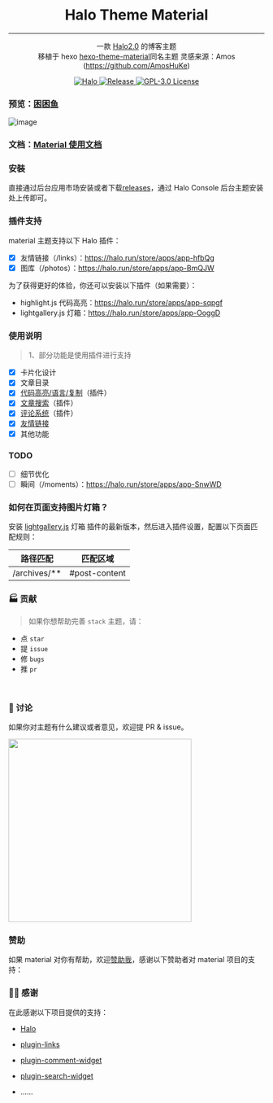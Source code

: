 
<h1 align="center"> Halo Theme Material  </h1>

---

<div align="center">  

一款 [Halo2.0](https://github.com/halo-dev/halo) 的博客主题  
移植于 hexo  [hexo-theme-material](https://github.com/iblh/hexo-theme-material)同名主题
灵感来源：Amos (https://github.com/AmosHuKe)

</div>

<p class="badge-row" align="center">
  <a href="https://halo.run" target="_blank">
    <img src="https://img.shields.io/badge/dynamic/yaml?label=Halo&query=%24.spec.requires&url=https://raw.githubusercontent.com/chengzhongxue/halo-theme-material/main/theme.yaml&color=113,195,71" alt="Halo"/>
  </a>
  <a href="https://github.com/chengzhongxue/halo-theme-material" target="_blank">
    <img src="https://img.shields.io/github/v/release/chengzhongxue/halo-theme-material" alt="Release"/>
  </a>
  <a href="https://github.com/chengzhongxue/halo-theme-material/blob/main/LICENSE" target="_blank">
<img src="https://img.shields.io/badge/License-GPL%20v3.0-green.svg" alt="GPL-3.0 License">
  </a>  </a>
</p>

### 预览：[困困鱼](https://demo.kunkunyu.com/?preview-theme=theme-material)

![image](https://api.minio.yyds.pink/halo-docs/2024/05/material.png)
### 文档：[Material 使用文档](https://docs.kunkunyu.com/docs/material)
### 安裝
直接通过后台应用市场安装或者下载[releases](https://github.com/chengzhongxue/halo-theme-material/releases)，通过 Halo Console 后台主题安装处上传即可。

### 插件支持
material 主题支持以下 Halo 插件：

- [X] 友情链接（/links）：https://halo.run/store/apps/app-hfbQg
- [X] 图库（/photos）：https://halo.run/store/apps/app-BmQJW

为了获得更好的体验，你还可以安装以下插件（如果需要）：

- highlight.js 代码高亮：https://halo.run/store/apps/app-sqpgf
- lightgallery.js 灯箱：https://halo.run/store/apps/app-OoggD


### 使用说明
> 1、部分功能是使用插件进行支持  
- [x] 卡片化设计
- [X] 文章目录
- [X] [代码高亮/语言/复制](https://github.com/halo-sigs/plugin-highlightjs)（插件）
- [x] [文章搜索](https://github.com/halo-sigs/plugin-search-widget)（插件）
- [X] [评论系统](https://github.com/halo-sigs/plugin-comment-widget)（插件）
- [x] [友情链接](https://github.com/halo-sigs/plugin-links)
- [x] 其他功能

### TODO
- [ ] 细节优化
- [ ] 瞬间（/moments）：https://halo.run/store/apps/app-SnwWD  

### 如何在页面支持图片灯箱？
安装 [lightgallery.js](https://halo.run/store/apps/app-OoggD) 灯箱 插件的最新版本，然后进入插件设置，配置以下页面匹配规则：

| 路径匹配 | 匹配区域 |
| --- | --- |
| /archives/** | #post-content | 



### 🏭 贡献

> 如果你想帮助完善 `stack` 主题，请：

- 点 `star`
- 提 `issue`
- 修 `bugs`
- 推 `pr`

<br>

### 💬 讨论

如果你对主题有什么建议或者意见，欢迎提 PR & issue。

<img width="360" src="https://api.minio.yyds.pink/halo-docs/2024/04/hao-2.jpg" />


### 赞助
如果 material 对你有帮助，欢迎[赞助我](https://afdian.net/a/moony_la)，感谢以下赞助者对 material 项目的支持：


### 🙆‍♂️ 感谢

在此感谢以下项目提供的支持：

- [Halo](https://halo.run)
- [plugin-links](https://github.com/halo-sigs/plugin-links)
- [plugin-comment-widget](https://github.com/halo-sigs/plugin-comment-widget)
- [plugin-search-widget](https://github.com/halo-sigs/plugin-search-widget)

- ......

<br>